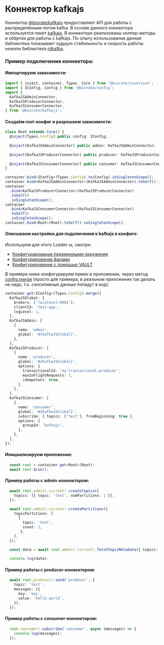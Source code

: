 # Коннектор kafkajs

Коннектор [@biorate/kafkajs](https://www.npmjs.com/package/@biorate/kafkajs) предоставляет API 
для работы с распределённым логом kafka.
В основе данного коннектора используется пакет [kafkajs](https://www.npmjs.com/package/kafkajs).
В коннекторе реализованы хелпер-методы и обёртки для работы с kafkajs. По опыту использования
данная библиотека показывает худшую стабильность и скорость работы 
нежели библиотека [rdkafka](https://www.npmjs.com/package/@biorate/rdkafka).

### Пример подключения коннектора:

#### Импортируем зависимости:

```ts
import { inject, container, Types, Core } from '@biorate/inversion';
import { IConfig, Config } from '@biorate/config';
import { 
  KafkaJSAdminConnector,
  KafkaJSProducerConnector,
  KafkaJSConsumerConnector,
} from '@biorate/kafkajs';
```

#### Создаём root-конфиг и разрешаем зависимости:

```ts
class Root extends Core() {
  @inject(Types.Config) public config: IConfig;
    
  @inject(KafkaJSAdminConnector) public admin: KafkaJSAdminConnector;
  
  @inject(KafkaJSProducerConnector) public producer: KafkaJSProducerConnector;
  
  @inject(KafkaJSConsumerConnector) public consumer: KafkaJSConsumerConnector;
}

container.bind<IConfig>(Types.Config).to(Config).inSingletonScope();
container.bind<KafkaJSAdminConnector>(KafkaJSAdminConnector).toSelf().inSingletonScope();
container
  .bind<KafkaJSProducerConnector>(KafkaJSProducerConnector)
  .toSelf()
  .inSingletonScope();
container
  .bind<KafkaJSConsumerConnector>(KafkaJSConsumerConnector)
  .toSelf()
  .inSingletonScope();
container.bind<Root>(Root).toSelf().inSingletonScope();
```

#### Описываем настройки для подключения к kafkajs в конфиге:

Используем для этого Loader-ы, смотри:
  - [Конфигурирование переменными окружения](./doc/ENV_LOADER.md)
  - [Конфигурирование фалами](./doc/FILE_LOADER.md)
  - [Конфигурирование с помощью VAULT](./doc/VAULT_LOADER.md)

В примере ниже конфигурируем прямо в приложении, через метод [config.merge](./doc/CONFIGURATION.md)
(просто для примера, в реальном приложении так делать не надо, т.к. сенситивные данные
попадут в код):

```ts
container.get<IConfig>(Types.Config).merge({
  KafkaJSGlobal: {
    brokers: ['localhost:9092'],
    clientId: 'test-app',
    logLevel: 1,
  },
  KafkaJSAdmin: [
    {
      name: 'admin',
      global: '#{KafkaJSGlobal}',
    },
  ],
  KafkaJSProducer: [
    {
      name: 'producer',
      global: '#{KafkaJSGlobal}',
      options: {
        transactionalId: 'my-transactional-producer',
        maxInFlightRequests: 1,
        idempotent: true,
      },
    },
  ],
  KafkaJSConsumer: [
    {
      name: 'consumer',
      global: '#{KafkaJSGlobal}',
      subscribe: { topics: ['test'], fromBeginning: true },
      options: {
        groupId: 'kafkajs',
      },
    },
  ],
});
```

#### Инициализируем приложение: 

```ts
  const root = container.get<Root>(Root);
  await root.$run();
```

#### Пример работы с admin-коннектором:

```ts
  await root.admin!.current!.createTopics({
    topics: [{ topic: 'test', numPartitions: 1 }],
  });

  await root.admin!.current!.createPartitions({
    topicPartitions: [
      {
        topic: 'test',
        count: 3,
       },
    ],
  });

  const data = await root.admin!.current!.fetchTopicMetadata({ topics: ['test'] });
  
  console.log(data); 
```

#### Пример работы с producer-коннектором:

```ts
  await root.producer!.send('producer', {
    topic: 'test',
    messages: [{
      key: `key`,
      value: `hello world`,
    }],
  });
```

#### Пример работы с consumer-коннектором:

```ts
  root.consumer!.subscribe('consumer', async (messages) => {
    console.log(messages);
  });
```
